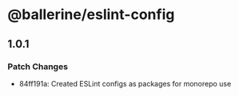 # @ballerine/eslint-config

## 1.0.1

### Patch Changes

- 84ff191a: Created ESLint configs as packages for monorepo use
